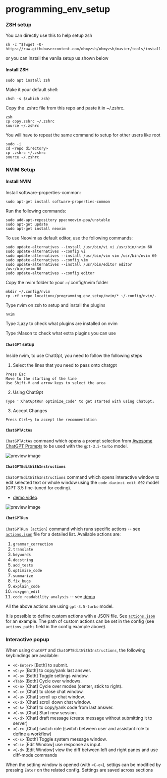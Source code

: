 # programming_env_setup


### ZSH setup

You can directly use this to help setup zsh
```
sh -c "$(wget -O- https://raw.githubusercontent.com/ohmyzsh/ohmyzsh/master/tools/install.sh)"
```
or you can install the vanila setup us shown below

#### Install ZSH
```
sudo apt install zsh
```


Make it your default shell: 

```
chsh -s $(which zsh)
```


Copy the .zshrc file from this repo and paste it in ~/.zshrc. 
```
zsh
cp copy.zshrc ~/.zshrc
source ~/.zshrc
```
You will have to repeat the same command to setup for other users like root
```
sudo -i 
cd <repo directory>
cp .zshrc ~/.zshrc
source ~/.zshrc
```



### NVIM Setup

#### Install NVIM


Install software-properties-common:
```
sudo apt-get install software-properties-common
```

Run the following commands:
```
sudo add-apt-repository ppa:neovim-ppa/unstable
sudo apt-get update
sudo apt-get install neovim
```


To use Neovim as default editor, use the following commands:

```
sudo update-alternatives --install /usr/bin/vi vi /usr/bin/nvim 60
sudo update-alternatives --config vi
sudo update-alternatives --install /usr/bin/vim vim /usr/bin/nvim 60
sudo update-alternatives --config vim
sudo update-alternatives --install /usr/bin/editor editor /usr/bin/nvim 60
sudo update-alternatives --config editor
```

Copy the nvim folder to your ~/.config/nvim folder

```
mkdir ~/.config/nvim
cp -rf <repo location>/programming_env_setup/nvim/* ~/.config/nvim/.
```

Type nvim on zsh to setup and install the plugins
```
nvim
```
Type :Lazy to check what plugins are installed on nvim

Type :Mason to check what extra plugins you can use



#### `ChatGPT` setup
Inside nvim, to use ChatGpt, you need to follow the following steps

1. Select the lines that you need to pass onto chatgpt
```
Press Esc
Move to the starting of the line
Use Shift-V and arrow keys to select the area
```
2. Using ChatGpt
```
Type ':ChatGptRun optimize_code' to get started with using ChatGpt; 
```
3. Accept Changes
```
Press Ctrl+y to accept the recommentation
```


#### `ChatGPTActAs`
`ChatGPTActAs` command which opens a prompt selection from [Awesome ChatGPT Prompts](https://github.com/f/awesome-chatgpt-prompts) to be used with the `gpt-3.5-turbo` model.

![preview image](https://github.com/jackMort/ChatGPT.nvim/blob/media/preview-3.png?raw=true)

#### `ChatGPTEditWithInstructions`
`ChatGPTEditWithInstructions` command which opens interactive window to edit selected text or whole window using the `code-davinci-edit-002` model (GPT 3.5 fine-tuned for coding).


- [demo video](https://www.youtube.com/watch?v=dWe01EV0q3Q).

![preview image](https://github.com/jackMort/ChatGPT.nvim/blob/media/preview.png?raw=true)

#### `ChatGPTRun`

`ChatGPTRun [action]` command which runs specific actions -- see [`actions.json`](./lua/chatgpt/flows/actions/actions.json) file for a detailed list. Available actions are:
  1. `grammar_correction`
  2. `translate`
  3. `keywords`
  4. `docstring`
  5. `add_tests`
  6. `optimize_code`
  7. `summarize`
  8. `fix_bugs`
  9. `explain_code`
  10. `roxygen_edit`
  11. `code_readability_analysis` -- see [demo](https://youtu.be/zlU3YGGv2zY)

All the above actions are using `gpt-3.5-turbo` model.

It is possible to define custom actions with a JSON file. See [`actions.json`](./lua/chatgpt/flows/actions/actions.json) for an example. The path of custom actions can be set in the config (see `actions_paths` field in the config example above).


### Interactive popup
When using `ChatGPT` and `ChatGPTEditWithInstructions`, the following
keybindings are available:
- `<C-Enter>` [Both] to submit.
- `<C-y>` [Both] to copy/yank last answer.
- `<C-o>` [Both] Toggle settings window.
- `<Tab>` [Both] Cycle over windows.
- `<C-m>` [Chat] Cycle over modes (center, stick to right).
- `<C-c>` [Chat] to close chat window.
- `<C-u>` [Chat] scroll up chat window.
- `<C-d>` [Chat] scroll down chat window.
- `<C-k>` [Chat] to copy/yank code from last answer.
- `<C-n>` [Chat] Start new session.
- `<C-d>` [Chat] draft message (create message without submitting it to server)
- `<C-r>` [Chat] switch role (switch between user and assistant role to define a workflow)
- `<C-s>` [Both] Toggle system message window.
- `<C-i>` [Edit Window] use response as input.
- `<C-d>` [Edit Window] view the diff between left and right panes and use diff-mode
  commands

When the setting window is opened (with `<C-o>`), settigs can be modified by
pressing `Enter` on the related config. Settings are saved across sections
